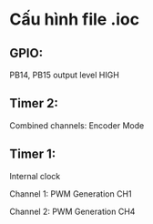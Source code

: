 # Cấu hình file .ioc

## GPIO:

  PB14, PB15 output level HIGH

## Timer 2:  

  Combined channels: Encoder Mode
  
## Timer 1:

  Internal clock
  
  Channel 1: PWM Generation CH1
  
  Channel 2: PWM Generation CH4
  
